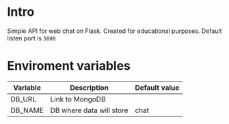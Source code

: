 # Intro
Simple API for web chat on Flask. Created for educational purposes. Default listen port is `5000`
# Enviroment variables
| Variable | Description              | Default value |
|----------|--------------------------|---------------|
| DB_URL   | Link to MongoDB          |               |
| DB_NAME  | DB where data will store | chat          |